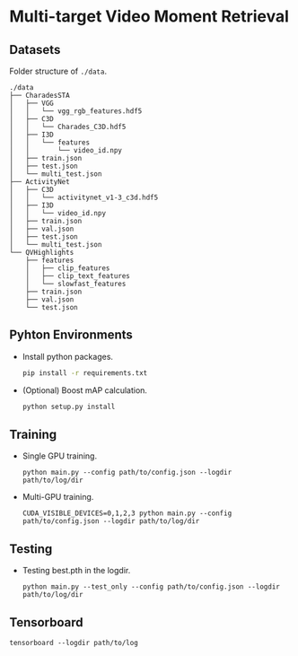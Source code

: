 # Multi-target Video Moment Retrieval

## Datasets
Folder structure of `./data`.
```
./data
├── CharadesSTA
│   ├── VGG
│   │   └── vgg_rgb_features.hdf5
│   ├── C3D
│   │   └── Charades_C3D.hdf5
│   ├── I3D
│   │   └── features
│   │       └── video_id.npy
│   ├── train.json
│   ├── test.json
│   └── multi_test.json
├── ActivityNet
│   ├── C3D
│   │   └── activitynet_v1-3_c3d.hdf5
│   ├── I3D
│   │   └── video_id.npy
│   ├── train.json
│   ├── val.json
│   ├── test.json
│   └── multi_test.json
└── QVHighlights
    ├── features
    │   ├── clip_features
    │   ├── clip_text_features
    │   └── slowfast_features
    ├── train.json
    ├── val.json
    └── test.json
```

## Pyhton Environments
- Install python packages.
    ```bash
    pip install -r requirements.txt
    ```
- (Optional) Boost mAP calculation.
    ```bash
    python setup.py install
    ```

## Training
- Single GPU training.
    ```
    python main.py --config path/to/config.json --logdir path/to/log/dir
    ```

- Multi-GPU training.
    ```
    CUDA_VISIBLE_DEVICES=0,1,2,3 python main.py --config path/to/config.json --logdir path/to/log/dir
    ```

## Testing
- Testing best.pth in the logdir.
    ```
    python main.py --test_only --config path/to/config.json --logdir path/to/log/dir
    ```

## Tensorboard
```
tensorboard --logdir path/to/log
```
